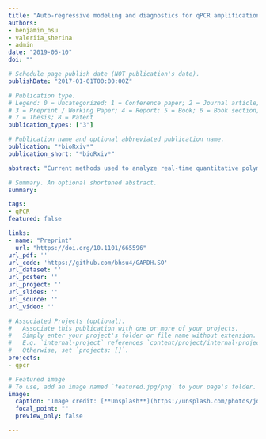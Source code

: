 ```yaml
---
title: "Auto-regressive modeling and diagnostics for qPCR amplification"
authors:
- benjamin_hsu
- valeriia_sherina
- admin
date: "2019-06-10"
doi: ""

# Schedule page publish date (NOT publication's date).
publishDate: "2017-01-01T00:00:00Z"

# Publication type.
# Legend: 0 = Uncategorized; 1 = Conference paper; 2 = Journal article;
# 3 = Preprint / Working Paper; 4 = Report; 5 = Book; 6 = Book section;
# 7 = Thesis; 8 = Patent
publication_types: ["3"]

# Publication name and optional abbreviated publication name.
publication: "*bioRxiv*"
publication_short: "*bioRxiv*"

abstract: "Current methods used to analyze real-time quantitative polymerase chain reaction (qPCR) data exhibit systematic deviations from the assumed model over the progression of the reaction. Slight variations in the amount of the initial target molecule or in early amplifications are likely responsible for these deviations. Commonly-used 4- and 5-parameter sigmoidal models appear to be particularly susceptible to this issue, often displaying patterns of autocorrelation in the residuals. The presence of this phenomenon, even for technical replicates, suggests that these parametric models may be misspecified. Specifically, they do not account for the sequential dependent nature of qPCR fluorescence measurements. We demonstrate that a Smooth Transition Autoregressive (STAR) model addresses this limitation by explicitly modeling the dependence between cycles and the gradual transition between amplification regimes. In summary, application of a STAR model to qPCR amplification data improves model fit and reduces autocorrelation in the residuals."

# Summary. An optional shortened abstract.
summary: 

tags:
- qPCR
featured: false

links:
- name: "Preprint"
  url: "https://doi.org/10.1101/665596"
url_pdf: ''
url_code: 'https://github.com/bhsu4/GAPDH.SO'
url_dataset: ''
url_poster: ''
url_project: ''
url_slides: ''
url_source: ''
url_video: ''

# Associated Projects (optional).
#   Associate this publication with one or more of your projects.
#   Simply enter your project's folder or file name without extension.
#   E.g. `internal-project` references `content/project/internal-project/index.md`.
#   Otherwise, set `projects: []`.
projects:
- qpcr

# Featured image
# To use, add an image named `featured.jpg/png` to your page's folder. 
image:
  caption: 'Image credit: [**Unsplash**](https://unsplash.com/photos/jdD8gXaTZsc)'
  focal_point: ""
  preview_only: false

---
```



